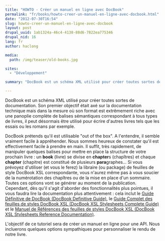 ```yaml
---
title: "HOWTO - Créer un manuel en ligne avec DocBook"
permalink: "fr/books/howto-creer-un-manuel-en-ligne-avec-docbook.html"
date: "2012-07-30T16:54"
slug: howto-creer-un-manuel-en-ligne-avec-docbook
layout: post
drupal_uuid: 1ab1324a-46c4-4138-88d6-7822ea775346
drupal_nid: 16
lang: fr
author: haclong

media:
  path: /img/teaser/old-books.jpg

sites:
  - "Développement"

summary: "DocBook est un schéma XML utilisé pour créer toutes sortes de documentation. Son premier objectif était axé sur la documentation technique mais dans la mesure où son format est extrêmement riche avec une panoplie complète de balises sémantiques correspondant à tous types de livres, il peut désormais être utilisé pour écrire d'autres livres tels que les essais ou les romans par exemple."

---
```


DocBook est un schéma XML utilisé pour créer toutes sortes de documentation. Son premier objectif était axé sur la documentation technique mais dans la mesure où son format est extrêmement riche avec une panoplie complète de balises sémantiques correspondant à tous types de livres, il peut désormais être utilisé pour écrire d'autres livres tels que les essais ou les romans par exemple.

DocBook prétends qu'il est utilisable "out of the box". A l'entendre, il semble vraiment facile à appréhender. Nous sommes heureux de constater qu'il est effectivement facile à prendre en main. Il suffit, très rapidement, de manipuler quelques balises pour mettre en place la structure de votre prochain livre : un **book** (livre) se divise en **chapter**s (chapîtres) et chaque **chapter** (chapitre) est constitué de plusieurs **para**graphes... Si vous prévoyez d'utiliser (et vous le ferez) la libraire (ou package) de feuilles de style DocBook XSL correspondante, vous n'aurez même pas à vous soucier de la numérotation des chapîtres ou de la mise en place d'un sommaire. Toutes ces options vont se générer au moment de la publication. Cependant, dès qu'il s'agit d'aborder des fonctionnalités plus pointues, il vous faudra lire la documentation plus attentivement : cela inclut le <a href="http://www.docbook.org/tdg5/en/html/docbook.html" target="_blank">Guide Définitive de DocBook (DocBook Definitive Guide)</a>, le <a href="http://www.sagehill.net/docbookxsl/index.html" target="_blank">Guide Complet des feuilles de styles DocBook XSL (DocBook XSL Stylesheets Complete Guide)</a> et le <a href="http://docbook.sourceforge.net/release/xsl/current/doc/" target="_blank">Manuel de Références des feuilles de styles DocBook XSL (DocBook XSL Stylesheets Reference Documentation)</a>.

L'objectif de ce tutoriel sera de créer un manuel en ligne pour une API. Nous incluerons quelques options sympathiques pour personnaliser le rendu de notre livre.
